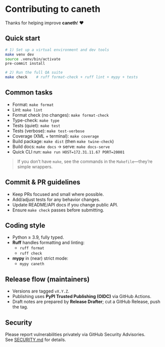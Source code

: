 # Contributing to caneth

Thanks for helping improve **caneth**! ❤️

## Quick start

```bash
# 1) Set up a virtual environment and dev tools
make venv dev
source .venv/bin/activate
pre-commit install

# 2) Run the full QA suite
make check    # ruff format-check + ruff lint + mypy + tests
```

## Common tasks

- Format: `make format`
- Lint: `make lint`
- Format check (no changes): `make format-check`
- Type-check: `make type`
- Tests (quiet): `make test`
- Tests (verbose): `make test-verbose`
- Coverage (XML + terminal): `make coverage`
- Build package: `make dist` (then `make twine-check`)
- Build docs: `make docs` → serve: `make docs-serve`
- Quick CLI run: `make run HOST=172.31.11.67 PORT=20001`

> If you don’t have `make`, see the commands in the `Makefile`—they’re simple wrappers.

## Commit & PR guidelines

- Keep PRs focused and small where possible.
- Add/adjust tests for any behavior changes.
- Update README/API docs if you change public API.
- Ensure `make check` passes before submitting.

## Coding style

- Python ≥ 3.9, fully typed.
- **Ruff** handles formatting and linting:
  - `ruff format`
  - `ruff check`
- **mypy** in (near) strict mode:
  - `mypy caneth`

## Release flow (maintainers)

- Versions are tagged `vX.Y.Z`.
- Publishing uses **PyPI Trusted Publishing (OIDC)** via GitHub Actions.
- Draft notes are prepared by **Release Drafter**; cut a GitHub Release, push the tag.

## Security

Please report vulnerabilities privately via GitHub Security Advisories.  
See [SECURITY.md](SECURITY.md) for details.